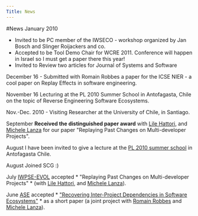 ```yaml
---
Title: News
---
```

#News
 January 2010 

-  Invited to be PC member of the IWSECO - workshop organized by Jan Bosch and Slinger Roijackers and co. 
-  Accepted to be Tool Demo Chair for WCRE 2011. Conference will happen in Israel so I must get a paper there this year!
-  Invited to Review two articles for Journal of Systems and Software

December 16 - Submitted with Romain Robbes a paper for the ICSE NIER - a cool paper on Replay Effects in software engineering.

November 16
Lecturing at the PL 2010 Summer School in Antofagasta, Chile on the topic of Reverse Engineering Software Ecosystems.

Nov.-Dec. 2010 - Visiting Researcher at the University of Chile, in Santiago. 

September **Received the distinguished paper award** with [Lile Hattori](http://www.inf.usi.ch/phd/hattori/), and [Michele Lanza](http://www.inf.usi.ch/lanza) for our paper "Replaying Past Changes on Multi-developer Projects".


August I have been invited to  give a lecture at the [PL 2010 summer school](http://pleiad.cl/pl2010/) in Antofagasta Chile.

August Joined SCG :)

July [IWPSE-EVOL](http://soft.vub.ac.be/iwpse-evol/) accepted * "Replaying Past Changes on Multi-developer Projects" * (with [Lile Hattori](http://www.inf.usi.ch/phd/hattori/), and [Michele Lanza](http://www.inf.usi.ch/lanza)).

June [ASE](http://soft.vub.ac.be/ase2010/) accepted * ["Recovering Inter-Project Dependencies in Software Ecosystems"](%assets_url%/scgbib/?query=Recovering+Software+Ecosystems&filter=Year) * as a short paper (a joint project with [Romain Robbes](http://www.dcc.uchile.cl/~rrobbes/) and [Michele Lanza](http://www.inf.usi.ch/lanza)).
